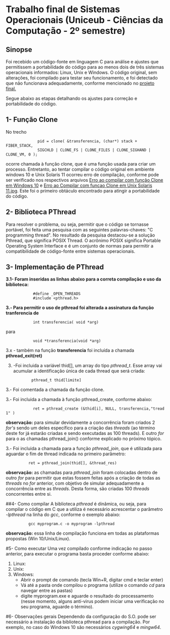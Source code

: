 # Trabalho final de Sistemas Operacionais (Uniceub - Ciências da Computação - 2º semestre)

## Sinopse
Foi recebido um código-fonte em linguagem C para análise e ajustes que permitissem a portabilidade do código para ao menos dois de três sistemas operacionais informados: Linux, Unix e Windows.
O código original, sem alterações, foi compilado para testar seu funcionamento, e foi detectado que não funcionava adequadamente, conforme mencionado no [projeto final.](SO-final-project-2019-02/blob/master/Arquivo%20Projeto%20Final%202019%2002.pdf)

Segue abaixo as etapas detalhando os ajustes para correção e portabilidade do código.

## 1- Função Clone 
No trecho 
                  
                  pid = clone( &transferencia, (char*) stack + FIBER_STACK,
                  SIGCHLD | CLONE_FS | CLONE_FILES | CLONE_SIGHAND | CLONE_VM, 0 );
                  
   ocorre chamada à função clone, que é uma função usada para criar um processo. Entretanto, ao tentar compilar o código original em ambiente windows 10 e Unix Solaris 11 ocorreu erro de compilação, conforme pode ser verificado nos respectivos arquivos [Erro ao compilar com função Clone em Windows 10](Erro%20ao%20Compilar%20com%20funcao%20Clone%20em%20Windows%2010.jpg) e [Erro ao Compilar com funcao Clone em Unix Solaris 11.jpg](https://raw.githubusercontent.com/isabellacalazans/SO-final-project-2019-02/master/Erro%20ao%20Compilar%20com%20funcao%20Clone%20em%20Unix%20Solaris%2011.jpg). Este foi o primeiro obtáculo encontrado para atingir a portabilidade do código.

## 2- Biblioteca PThread
Para resolver o problema, ou seja, permitir que o código se tornasse portável, foi feita uma pesquisa com as seguintes palavras-chaves: "C programming thread". No resultado da pesquisa destacou-se a solução Pthread, que significa POSIX Thread. O acrônimo POSIX significa Portable Operating System Interface e é um conjunto de normas para permitir a compatibilidade de código-fonte entre sistemas operacionais.

## 3- Implementação de PThread
  **3.1- Foram inseridas as linhas abaixo para a correta compilação e uso da biblioteca:**
  
                #define _OPEN_THREADS
                #include <pthread.h>
                
  **3.- Para permitir o uso de pthread foi alterada a assinatura da função tranferencia de**
  
                int transferencia( void *arg)
                      
para
                      
                void *transferencia(void *arg)  
                
  3.x - também na função **transferencia** foi incluída a chamada **pthread_exit(ret)** 
  
  
 3. -Foi incluida a variável thid[], um array do tipo  _pthread_t_. Esse array vai acumular a identificação única de cada thread que será criada:
  
                pthread_t thid[limite]
                
  3.- Foi comentada a chamada da função clone.
  
  3.- Foi incluida a chamada à função pthread_create, conforme abaixo:
  
                ret = pthread_create (&thid[i], NULL, transferencia,"tread 1" )
              
  **observação:** para simular devidamente a concorrência foram criados 2 _for's_ sendo um deles específico para a criação das _threads_ (ao término deste for já estarão criadas e sendo executadas as 100 threads). E outro _for_ para o as chamadas pthread_join() conforme explicado no próximo tópico.
  
  3.- Foi incluida a chamada para a função _pthread_join_, que é utilizada para aguardar o fim de thread indicada no primeiro parâmetro:
  
              ret = pthread_join(thid[], &thread_res)
              
  **observação:** as chamadas para _pthread_join_ foram colocadas dentro de outro _for_ para permitir que estas fossem feitas após a criação de todas as _threads_ no _for_ anterior, com objetivo de simular adequadamente a concorrência entre as _threads_. Desta forma, são criadas 100 _threads_ concorrentes entre si.
  
##4- Como compilar
A biblioteca _pthread_ é dinâmica, ou seja, para compilar o código em C que a utiliza é necessário acrescentar o parâmetro *-lpthread* na linha do *gcc*, conforme o exemplo abaixo:
 
              gcc myprogram.c -o myprogram -lpthread
       
**observação:** essa linha de compilação funciona em todas as plataformas propostas (Win 10/Unix/Linux).


#5- Como executar
Uma vez compilado conforme indicação no passo anterior, para executar o programa basta proceder conforme abaixo:
  1. Linux: 
  2. Unix:
  3. Windows: 
     - Abrir o prompt de comando (tecla Win+R, digitar cmd e teclar enter)
     - Vá até a pasta onde compilou o programa (utilize o comando _cd_ para navegar entre as pastas)
     - digite myprogram.exe e aguarde o resultado do processamento (nesse momento, alguns antí-virus podem iniciar uma verificação no seu programa, aguarde o término).

#6- Observações gerais
Dependendo da configuração do S.O. pode ser necessário a instalação da biblioteca pthread para a compilação. Por exemplo, no caso do Windows 10 são necessários *cygwing64* e *mingw64*.

